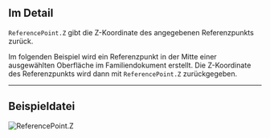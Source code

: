 ## Im Detail
`ReferencePoint.Z` gibt die Z-Koordinate des angegebenen Referenzpunkts zurück.

Im folgenden Beispiel wird ein Referenzpunkt in der Mitte einer ausgewählten Oberfläche im Familiendokument erstellt. Die Z-Koordinate des Referenzpunkts wird dann mit `ReferencePoint.Z` zurückgegeben.

___
## Beispieldatei

![ReferencePoint.Z](./Revit.Elements.ReferencePoint.Z_img.jpg)
